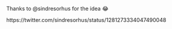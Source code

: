 <p>Thanks to @sindresorhus for the idea 😂<p>
https://twitter.com/sindresorhus/status/1281273334047490048
